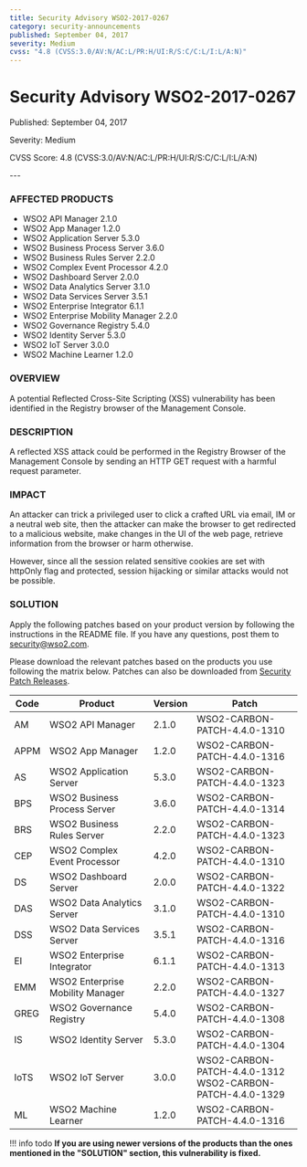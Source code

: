 ```yaml
---
title: Security Advisory WSO2-2017-0267
category: security-announcements
published: September 04, 2017
severity: Medium
cvss: "4.8 (CVSS:3.0/AV:N/AC:L/PR:H/UI:R/S:C/C:L/I:L/A:N)"
---
```


# Security Advisory WSO2-2017-0267

<p class="doc-info">Published: September 04, 2017</p>
<p class="doc-info">Severity: Medium</p>
<p class="doc-info">CVSS Score: 4.8 (CVSS:3.0/AV:N/AC:L/PR:H/UI:R/S:C/C:L/I:L/A:N)</p>
---

### AFFECTED PRODUCTS
* WSO2 API Manager 2.1.0
* WSO2 App Manager 1.2.0
* WSO2 Application Server 5.3.0
* WSO2 Business Process Server 3.6.0
* WSO2 Business Rules Server 2.2.0
* WSO2 Complex Event Processor 4.2.0
* WSO2 Dashboard Server 2.0.0
* WSO2 Data Analytics Server 3.1.0
* WSO2 Data Services Server 3.5.1
* WSO2 Enterprise Integrator 6.1.1
* WSO2 Enterprise Mobility Manager 2.2.0
* WSO2 Governance Registry 5.4.0
* WSO2 Identity Server 5.3.0
* WSO2 IoT Server 3.0.0    
* WSO2 Machine Learner 1.2.0


### OVERVIEW
A potential Reflected Cross-Site Scripting (XSS) vulnerability has been identified in the Registry browser of the Management Console.


### DESCRIPTION
A reflected XSS attack could be performed in the Registry Browser of the Management Console by sending an HTTP GET request with a harmful request parameter.


### IMPACT
An attacker can trick a privileged user to click a crafted URL via email, IM or a neutral web site, then the attacker can make the browser to get redirected to a malicious website, make changes in the UI of the web page, retrieve information from the browser or harm otherwise.

However, since all the session related sensitive cookies are set with httpOnly flag and protected, session hijacking or similar attacks would not be possible.


### SOLUTION
Apply the following patches based on your product version by following the instructions in the README file. If you have any questions, post them to <security@wso2.com>.

Please download the relevant patches based on the products you use following the matrix below. Patches can also be downloaded from [Security Patch Releases](https://wso2.com/security-patch-releases/).


| **Code** | **Product**                      | **Version** | **Patch**                                                          |
| -------- | -------------------------------- | ----------- | ------------------------------------------------------------------ |
| AM       | WSO2 API Manager                 | 2.1.0       | WSO2-CARBON-PATCH-4.4.0-1310<br>                                   |
| APPM     | WSO2 App Manager                 | 1.2.0       | WSO2-CARBON-PATCH-4.4.0-1316<br>                                   |
| AS       | WSO2 Application Server          | 5.3.0       | WSO2-CARBON-PATCH-4.4.0-1323<br>                                   |
| BPS      | WSO2 Business Process Server     | 3.6.0       | WSO2-CARBON-PATCH-4.4.0-1314<br>                                   |
| BRS      | WSO2 Business Rules Server       | 2.2.0       | WSO2-CARBON-PATCH-4.4.0-1323<br>                                   |
| CEP      | WSO2 Complex Event Processor     | 4.2.0       | WSO2-CARBON-PATCH-4.4.0-1310<br>                                   |
| DS       | WSO2 Dashboard Server            | 2.0.0       | WSO2-CARBON-PATCH-4.4.0-1322<br>                                   |
| DAS      | WSO2 Data Analytics Server       | 3.1.0       | WSO2-CARBON-PATCH-4.4.0-1310<br>                                   |
| DSS      | WSO2 Data Services Server        | 3.5.1       | WSO2-CARBON-PATCH-4.4.0-1316<br>                                   |
| EI       | WSO2 Enterprise Integrator       | 6.1.1       | WSO2-CARBON-PATCH-4.4.0-1313<br>                                   |
| EMM      | WSO2 Enterprise Mobility Manager | 2.2.0       | WSO2-CARBON-PATCH-4.4.0-1327<br>                                   |
| GREG     | WSO2 Governance Registry         | 5.4.0       | WSO2-CARBON-PATCH-4.4.0-1308<br>                                   |
| IS       | WSO2 Identity Server             | 5.3.0       | WSO2-CARBON-PATCH-4.4.0-1304<br>                                   |
| IoTS     | WSO2 IoT Server                  | 3.0.0       | WSO2-CARBON-PATCH-4.4.0-1312<br> WSO2-CARBON-PATCH-4.4.0-1329<br> |
| ML       | WSO2 Machine Learner             | 1.2.0       | WSO2-CARBON-PATCH-4.4.0-1316<br>                                   |


!!! info todo
    **If you are using newer versions of the products than the ones mentioned in the "SOLUTION" section, this vulnerability is fixed.**
